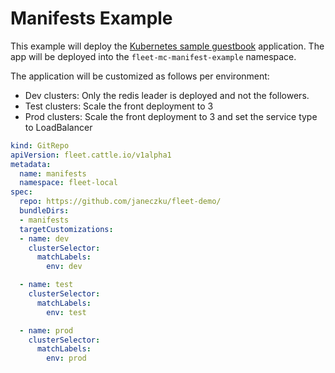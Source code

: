 # Manifests Example

This example will deploy the [Kubernetes sample guestbook](https://github.com/kubernetes/examples/tree/master/guestbook/) application.
The app will be deployed into the `fleet-mc-manifest-example` namespace.

The application will be customized as follows per environment:

* Dev clusters: Only the redis leader is deployed and not the followers.
* Test clusters: Scale the front deployment to 3
* Prod clusters: Scale the front deployment to 3 and set the service type to LoadBalancer

```yaml
kind: GitRepo
apiVersion: fleet.cattle.io/v1alpha1
metadata:
  name: manifests
  namespace: fleet-local
spec:
  repo: https://github.com/janeczku/fleet-demo/
  bundleDirs:
  - manifests
  targetCustomizations:
  - name: dev
    clusterSelector:
      matchLabels:
        env: dev

  - name: test
    clusterSelector:
      matchLabels:
        env: test

  - name: prod
    clusterSelector:
      matchLabels:
        env: prod
```
